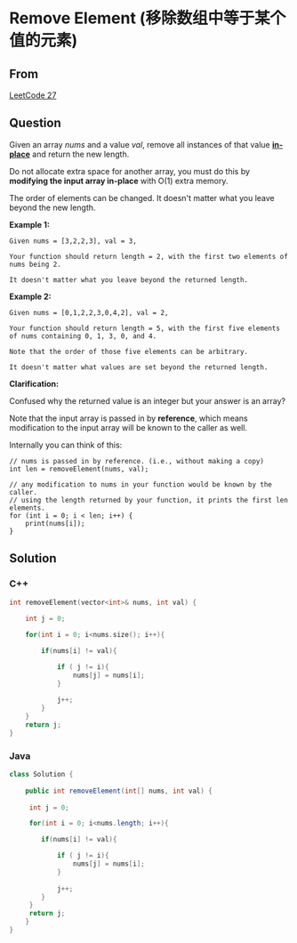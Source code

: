 # Remove Element (移除数组中等于某个值的元素)



## From

[LeetCode 27](https://leetcode.com/problems/remove-element/description/)



## Question

Given an array *nums* and a value *val*, remove all instances of that value [**in-place**](https://en.wikipedia.org/wiki/In-place_algorithm) and return the new length.

Do not allocate extra space for another array, you must do this by **modifying the input array in-place** with O(1) extra memory.

The order of elements can be changed. It doesn't matter what you leave beyond the new length.

**Example 1:**

```
Given nums = [3,2,2,3], val = 3,

Your function should return length = 2, with the first two elements of nums being 2.

It doesn't matter what you leave beyond the returned length.

```

**Example 2:**

```
Given nums = [0,1,2,2,3,0,4,2], val = 2,

Your function should return length = 5, with the first five elements of nums containing 0, 1, 3, 0, and 4.

Note that the order of those five elements can be arbitrary.

It doesn't matter what values are set beyond the returned length.
```

**Clarification:**

Confused why the returned value is an integer but your answer is an array?

Note that the input array is passed in by **reference**, which means modification to the input array will be known to the caller as well.

Internally you can think of this:

```
// nums is passed in by reference. (i.e., without making a copy)
int len = removeElement(nums, val);

// any modification to nums in your function would be known by the caller.
// using the length returned by your function, it prints the first len elements.
for (int i = 0; i < len; i++) {
    print(nums[i]);
}
```






## Solution  

### C++

```c++
int removeElement(vector<int>& nums, int val) {  
        
    int j = 0;  

    for(int i = 0; i<nums.size(); i++){  

        if(nums[i] != val){  

            if ( j != i){
                nums[j] = nums[i];      
            }
            
            j++;
        }
    }  
    return j;  
}
```


### Java

```java
class Solution {
    
    public int removeElement(int[] nums, int val) {
        
     int j = 0;  

     for(int i = 0; i<nums.length; i++){  

        if(nums[i] != val){  

            if ( j != i){
                nums[j] = nums[i];      
            }
            
            j++;
        }
     }  
     return j;  
    }
}
```